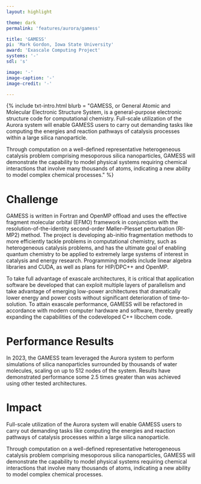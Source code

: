 ```yaml
---
layout: highlight

theme: dark
permalink: 'features/aurora/gamess'

title: 'GAMESS'
pi: 'Mark Gordon, Iowa State University'
award: 'Exascale Computing Project'
systems: '-'
sdl: 's'

image: '-' 
image-caption: '-'
image-credit: '-'

---
```


{% include txt-intro.html 
    blurb = "GAMESS, or General Atomic and Molecular Electronic Structure System, is a general-purpose electronic structure code for computational chemistry. Full-scale utilization of the Aurora system will enable GAMESS users to carry out demanding tasks like computing the energies and reaction pathways of catalysis processes within a large silica nanoparticle.

Through computation on a well-defined representative heterogeneous catalysis problem comprising mesoporous silica nanoparticles, GAMESS will demonstrate the capability to model physical systems requiring chemical interactions that involve many thousands of atoms, indicating a new ability to model complex chemical processes."
%}



# Challenge
GAMESS is written in Fortran and OpenMP offload and uses the effective fragment molecular orbital (EFMO) framework in conjunction with the resolution-of-the-identity second-order Møller–Plesset perturbation (RI-MP2) method. The project is developing ab-initio fragmentation methods to more efficiently tackle problems in computational chemistry, such as heterogeneous catalysis problems, and has the ultimate goal of enabling quantum chemistry to be applied to extremely large systems of interest in catalysis and energy research. Programming models include linear algebra libraries and CUDA, as well as plans for HIP/DPC++ and OpenMP.

To take full advantage of exascale architectures, it is critical that application software be developed that can exploit multiple layers of parallelism and take advantage of emerging low-power architectures that dramatically lower energy and power costs without significant deterioration of time-to-solution. To attain exascale performance, GAMESS will be refactored in accordance with modern computer hardware and software, thereby greatly expanding the capabilities of the codeveloped C++ libcchem code.

# Performance Results
In 2023, the GAMESS team leveraged the Aurora system to perform simulations of silica nanoparticles surrounded by thousands of water molecules, scaling on up to 512 nodes of the system. Results have demonstrated performance some 2.5 times greater than was achieved using other tested architectures.


# Impact
Full-scale utilization of the Aurora system will enable GAMESS users to carry out demanding tasks like computing the energies and reaction pathways of catalysis processes within a large silica nanoparticle.

Through computation on a well-defined representative heterogeneous catalysis problem comprising mesoporous silica nanoparticles, GAMESS will demonstrate the capability to model physical systems requiring chemical interactions that involve many thousands of atoms, indicating a new ability to model complex chemical processes.
